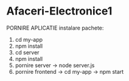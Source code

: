 # Afaceri-Electronice1
PORNIRE APLICATIE
instalare pachete:
1. cd my-app
2. npm install
3. cd server
4. npm install
5. pornire server -> node server.js
6. pornire frontend -> cd my-app -> npm start
